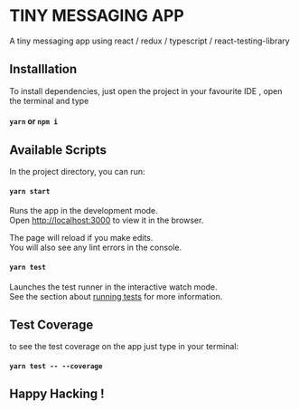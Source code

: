 # TINY MESSAGING APP

A tiny messaging app using react / redux / typescript / react-testing-library

## Installlation

To install dependencies, just open the project in your favourite IDE , open the terminal and type 

#### `yarn` or `npm i`
## Available Scripts

In the project directory, you can run:

#### `yarn start`

Runs the app in the development mode.<br />
Open [http://localhost:3000](http://localhost:3000) to view it in the browser.

The page will reload if you make edits.<br />
You will also see any lint errors in the console.

#### `yarn test`

Launches the test runner in the interactive watch mode.<br />
See the section about [running tests](https://facebook.github.io/create-react-app/docs/running-tests) for more information.


## Test Coverage

to see the test coverage on the app just type in your terminal:

#### `yarn test -- --coverage`


## Happy Hacking !
